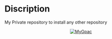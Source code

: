 # Discription

My Private repository to install any other repository

<p align="center">
   <a href = "https://heroku.com/deploy?template=https://github.com/Sanjeev20012000/ccghhgfxd/tree/main"><img src="https://www.herokucdn.com/deploy/button.svg" alt="MyGpac" </a>
</p>
<br>
